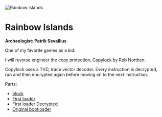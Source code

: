 <!-- deploy
  +Rainbow.jpg
  1loader-dec.md
  1loader.md
  boot.md
  orig-boot.md
-->

![Rainbow Islands](Rainbow.jpg)

# Rainbow Islands

**Archeologist: Patrik Sevallius**

One of my favorite games as a kid.

I will reverse engineer the copy protection, [Copylock](http://en.wikipedia.org/wiki/Rob_Northen_copylock) by Rob Northen.

Copylock uses a TVD, trace vector decoder. Every instruction is decrypted, run and then encrypted again before moving on to the next instruction.

Parts:
  - [block](boot.md) 
  - [First loader](1loader.md) 
  - [First loader Decrypted](1loader-dec.md) 
  - [Original bootloader](orig-boot.md)